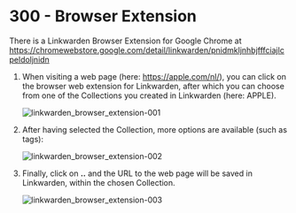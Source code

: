 # 300 - Browser Extension

There is a Linkwarden Browser Extension for Google Chrome at https://chromewebstore.google.com/detail/linkwarden/pnidmkljnhbjfffciajlcpeldoljnidn

1) When visiting a web page (here: https://apple.com/nl/), you can click on the browser web extension for Linkwarden, after which you can choose from one of the Collections you created in Linkwarden (here: APPLE).<br/>

   ![linkwarden_browser_extension-001](https://github.com/user-attachments/assets/3d2d277f-20c9-43c9-af77-502296c8e777)

2) After having selected the Collection, more options are available (such as tags):<br/>

   ![linkwarden_browser_extension-002](https://github.com/user-attachments/assets/ac5e9500-89e1-48b5-af95-63835ecfbae9)

3) Finally, click on **..** and the URL to the web page will be saved in Linkwarden, within the chosen Collection.<br/>

   ![linkwarden_browser_extension-003](https://github.com/user-attachments/assets/b5092b72-5a0f-4382-a573-8b4f8ef0f4ae)
